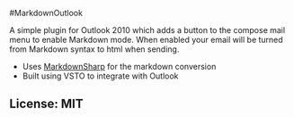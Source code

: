 #MarkdownOutlook

A simple plugin for Outlook 2010 which adds a button to the compose mail menu to enable Markdown mode. When enabled your email will be turned from Markdown syntax to html when sending.


* Uses [MarkdownSharp](http://code.google.com/p/markdownsharp/) for the markdown conversion
* Built using VSTO to integrate with Outlook


## License: MIT
